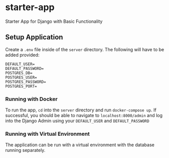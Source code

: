 # starter-app
Starter App for Django with Basic Functionality

## Setup Application

Create a `.env` file inside of the `server` directory. The following will have to be added provided:

```
DEFAULT_USER=
DEFAULT_PASSWORD=
POSTGRES_DB=
POSTGRES_USER=
POSTGRES_PASSWORD=
POSTGRES_PORT=
```

### Running with Docker

To run the app, `cd` into the `server` directory and run `docker-compose up`. If successful, you should be able to navigate to `localhost:8000/admin` and log into the Django Admin using your `DEFAULT_USER` and `DEFAULT_PASSWORD`

### Running with Virtual Environment

The application can be run with a virtual environment with the database running separately.
